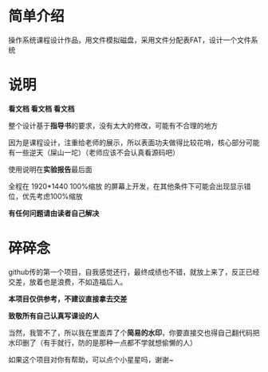 # 简单介绍

操作系统课程设计作品，用文件模拟磁盘，采用文件分配表FAT，设计一个文件系统

# 说明

**看文档 看文档 看文档**

整个设计基于**指导书**的要求，没有太大的修改，可能有不合理的地方

因为是课程设计，注重给老师的展示，所以表面功夫做得比较花哨，核心部分可能有一些逆天（屎山一坨）（老师应该不会认真看源码吧）

使用说明在**实验报告**最后面

全程在 1920*1440 100%缩放 的屏幕上开发，在其他条件下可能会出现显示错位，优先考虑100%缩放

**有任何问题请由读者自己解决**

# 碎碎念

github传的第一个项目，自我感觉还行，最终成绩也不错，就放上来了，反正已经交差，放着也是浪费，不如造福后人。

**本项目仅供参考，不建议直接拿去交差**

**致敬所有自己认真写课设的人**

当然，我管不了，所以我在里面弄了个**简易的水印**，你要直接交也得自己翻代码把水印删了（有手就行，防的是那种一点都不学就想偷懒的人）

如果这个项目对你有帮助，可以点个小星星吗，谢谢~
